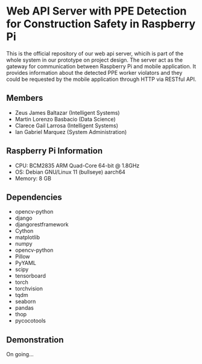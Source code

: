 # Web API Server with PPE Detection for Construction Safety in Raspberry Pi
This is the official repository of our web api server, whicih is part of the whole system in our prototype on project design. The server act as the gateway for communication between Raspberry Pi and mobile application. It provides information about the detected PPE worker violators and they could be requested by the mobile application through HTTP via RESTful API. 

## Members
- Zeus James Baltazar (Intelligent Systems)
- Martin Lorenzo Basbacio (Data Science)
- Clarece Gail Larrosa (Intelligent Systems)
- Ian Gabriel Marquez (System Administration)

## Raspberry Pi Information
- CPU: BCM2835 ARM Quad-Core 64-bit @ 1.8GHz<br>
- OS: Debian GNU/Linux 11 (bullseye) aarch64
- Memory: 8 GB<br>

## Dependencies
- opencv-python
- django
- djangorestframework
- Cython
- matplotlib
- numpy
- opencv-python
- Pillow
- PyYAML
- scipy
- tensorboard
- torch
- torchvision
- tqdm
- seaborn
- pandas
- thop
- pycocotools

## Demonstration
On going...
